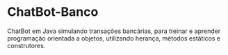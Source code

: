 # ChatBot-Banco
ChatBot em Java simulando transações bancárias, para treinar e aprender programação orientada a objetos, utilizando herança, métodos estáticos e construtores.
